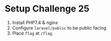 # Setup Challenge 25

1. Install PHP7.4 & nginx
2. Configure `laravel/public` to be public facing
3. Place `flag` at `/flag`.